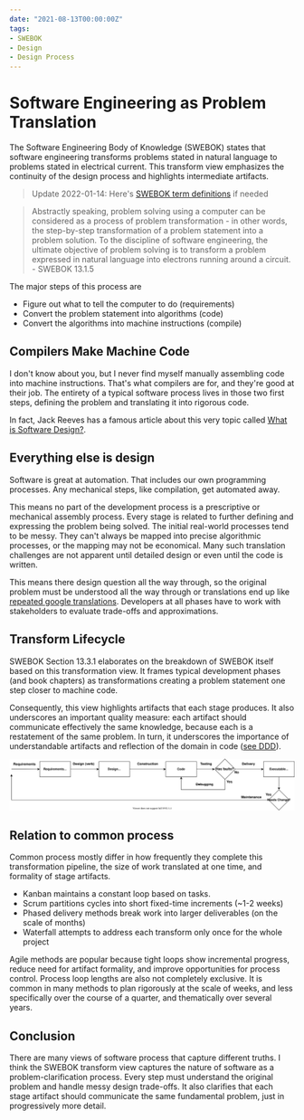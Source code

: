 ```yaml
---
date: "2021-08-13T00:00:00Z"
tags:
- SWEBOK
- Design
- Design Process
---
```


# Software Engineering as Problem Translation

The Software Engineering Body of Knowledge (SWEBOK) states that software engineering transforms problems stated in natural language to problems stated in electrical current. This transform view emphasizes the continuity of the design process and highlights intermediate artifacts.

> Update 2022-01-14: Here's [SWEBOK term definitions](../post/2022-01-14-SWEBOK-term-definitions.md) if needed

> Abstractly speaking, problem solving using a computer can be considered as a process of problem transformation - in other words, the step-by-step transformation of a problem statement into a problem solution. To the discipline of software engineering, the ultimate objective of problem solving is to transform a problem expressed in natural language into electrons running around a circuit. - SWEBOK 13.1.5


The major steps of this process are
- Figure out what to tell the computer to do (requirements)
- Convert the problem statement into algorithms (code)
- Convert the algorithms into machine instructions (compile)

## Compilers Make Machine Code
I don't know about you, but I never find myself manually assembling code into machine instructions. That's what compilers are for, and they're good at their job.
The entirety of a typical software process lives in those two first steps, defining the problem and translating it into rigorous code. 

In fact, Jack Reeves has a famous article about this very topic called [What is Software Design?](https://www.developerdotstar.com/mag/articles/reeves_design.html).

## Everything else is design

Software is great at automation. That includes our own programming processes. Any mechanical steps, like compilation, get automated away.

This means no part of the development process is a prescriptive or mechanical assembly process. Every stage is related to further defining and expressing the problem being solved. The initial real-world processes tend to be messy. They can't always be mapped into precise algorithmic processes, or the mapping may not be economical. Many such translation challenges are not apparent until detailed design or even until the code is written.  

This means there design question all the way through, so the original problem must be understood all the way through or translations end up like [repeated google translations](https://www.youtube.com/watch?v=LMkJuDVJdTw&).
Developers at all phases have to work with stakeholders to evaluate trade-offs and approximations.

## Transform Lifecycle

SWEBOK Section 13.3.1 elaborates on the breakdown of SWEBOK itself based on this transformation view. It frames typical development phases (and book chapters) as transformations creating a problem statement one step closer to machine code.

Consequently, this view highlights artifacts that each stage produces. It also underscores an important quality measure: each artifact should communicate effectively the same knowledge, because each is a restatement of the same problem.
In turn, it underscores the importance of understandable artifacts and reflection of the domain in code ([see DDD](https://www.dddcommunity.org/learning-ddd/what_is_ddd/)).

![transform pipeline](../../static/post-media/SWEBOK-transform/transform-pipe.drawio.svg)

## Relation to common process

Common process mostly differ in how frequently they complete this transformation pipeline, the size of work translated at one time, and formality of stage artifacts.
- Kanban maintains a constant loop based on tasks. 
- Scrum partitions cycles into short fixed-time increments (~1-2 weeks) 
- Phased delivery methods break work into larger deliverables (on the scale of months)
- Waterfall attempts to address each transform only once for the whole project 

Agile methods are popular because tight loops show incremental progress, reduce need for artifact formality, and improve opportunities for process control.
Process loop lengths are also not completely exclusive. It is common in many methods to plan rigorously at the scale of weeks, and less specifically over the course of a quarter, and thematically over several years.



## Conclusion

There are many views of software process that capture different truths. I think the SWEBOK transform view captures the nature of software as a problem-clarification process. Every step must understand the original problem and handle messy design trade-offs. It also clarifies that each stage artifact should communicate the same fundamental problem, just in progressively more detail.


<!-- 
(may be nice to have a simple graphic that shows natural language on one side and machine instructions on the other)

- a flat view for showing segments of the transform pipeline
- a circular view to emphasize the iterative nature


I realize that maintenance can have significantly different management, cost, and process characteristics. However, from an intellectual/learning standpoint it is just the same process with more constraints than before.
- I suppose this is why the intro lumps maintenance into the "management" portion of the book



Further Reading: 
- Design of Design
- What is Software Design?


Uncategorized: chaos testing, stress testing, penetration testing, 

Control and management is generally a factor of data and checkpoints from quality and configuration management practices
- SCM gives natural checkpoints
 -->


<!-- 

IDEA: I could make cross-sectional cheatsheets of swebok
- i.e. a sheet that outlines investigational skills across all chapters


What is my blog post lineup?

- Focused concept map 
  - limited to layout and few key ideas. Focused on application view (routine process view)
- Chapter cheat sheets
  - Enumerating key concepts for inclusion in concept map. No need to do for chapters with mostly obvious outlines (most foundations)
  - Requirements
  - Design
  - Construction
  - Testing
  - Quality
  - Config management?
- "Good Enough" target
  - maybe this should be key concepts I've forgotten I had to learn (also include design for verification)
- Concept map -->
